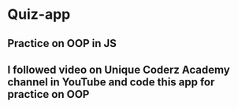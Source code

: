 # Quiz-app
Practice on OOP in JS
------------------------------
## I followed video on Unique Coderz Academy channel in YouTube and code this app for practice on OOP
